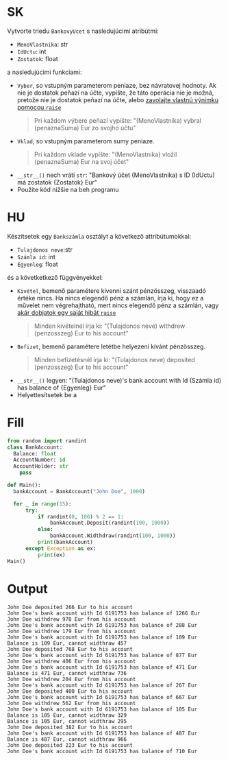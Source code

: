 # SK
Vytvorte triedu `BankovyUcet` s nasledujúcimi atribútmi:
- `MenoVlastnika`: str
- `IdUctu`: int
- `Zostatok`: float

a nasledujúcimi funkciami:
- `Vyber`, so vstupným parameterom peniaze, bez návratovej hodnoty. Ak nie je dostatok peňazí na účte, vypíšte, že táto operácia nie je možná, pretože nie je dostatok peňazí na účte, alebo [zavolajte vlastnú výnimku pomocou `raise`](https://github.com/SpsKnSK/api/blob/main/Lessons_sk/08_try_format_ternary_sk.md#try-except-finally)
  > Pri každom výbere peňazí vypíšte: "(MenoVlastnika) vybral (penaznaSuma) Eur zo svojho účtu"
- `Vklad`, so vstupným parameterom sumy peniaze.
  > Pri každom vklade vypíšte: "(MenoVlastnika) vložil (penaznaSuma) Eur na svoj účet"
- `__str__()` nech vráti `str`: "Bankový účet (MenoVlastnika) s ID (IdUctu) má zostatok {Zostatok} Eur"
- Použite kód nižšie na beh programu

# HU
Készítsetek egy `Bankszámla` osztályt a következő attribútumokkal:
- `Tulajdonos neve`:str
- `Számla id`: int
- `Egyenleg`: float

és a követketkező függvényekkel:
- `Kivétel`, bemenő paramétere kivenni szánt pénzösszeg, visszaadó értéke nincs. Ha nincs elegendő pénz a számlán, írja ki, hogy ez a művelet nem végrehajtható, mert nincs elegendő pénz a számlán, vagy [akár dobjatok egy saját hibát `raise`](https://github.com/SpsKnSK/api/blob/main/Lessons_hu/08_try_format_ternary_hu.md#try-except-finally)
  > Minden kivételnél írja ki: "(Tulajdonos neve) withdrew (penzosszeg) Eur to his account"
- `Befizet`, bemenő paramétere letétbe helyezeni kívánt pénzösszeg.
  >Minden befizetésnél írja ki: "(Tulajdonos neve) deposited (penzosszeg) Eur to his account"
- `__str__()` legyen: "(Tulajdonos neve)'s bank account with Id (Számla id) has balance of {Egyenleg} Eur"
- Helyettesítsetek be a 
# Fill

```py
from random import randint
class BankAccount:
  Balance: float
  AccountNumber: id
  AccountHolder: str
	pass

def Main():
  bankAccount = BankAccount("John Doe", 1000)

  for _ in range(15):
      try:
          if randint(0, 100) % 2 == 1:
              bankAccount.Deposit(randint(100, 1000))
          else:
              bankAccount.Widthdraw(randint(100, 1000))
          print(bankAccount)
      except Exception as ex:
          print(ex)
Main()

```

# Output

```
John Doe deposited 266 Eur to his account
John Doe's bank account with Id 6191753 has balance of 1266 Eur
John Doe withdrew 978 Eur from his account
John Doe's bank account with Id 6191753 has balance of 288 Eur
John Doe withdrew 179 Eur from his account
John Doe's bank account with Id 6191753 has balance of 109 Eur
Balance is 109 Eur, cannot widthraw 457
John Doe deposited 768 Eur to his account
John Doe's bank account with Id 6191753 has balance of 877 Eur
John Doe withdrew 406 Eur from his account
John Doe's bank account with Id 6191753 has balance of 471 Eur
Balance is 471 Eur, cannot widthraw 736
John Doe withdrew 204 Eur from his account
John Doe's bank account with Id 6191753 has balance of 267 Eur
John Doe deposited 400 Eur to his account
John Doe's bank account with Id 6191753 has balance of 667 Eur
John Doe withdrew 562 Eur from his account
John Doe's bank account with Id 6191753 has balance of 105 Eur
Balance is 105 Eur, cannot widthraw 329
Balance is 105 Eur, cannot widthraw 295
John Doe deposited 382 Eur to his account
John Doe's bank account with Id 6191753 has balance of 487 Eur
Balance is 487 Eur, cannot widthraw 966
John Doe deposited 223 Eur to his account
John Doe's bank account with Id 6191753 has balance of 710 Eur
```
